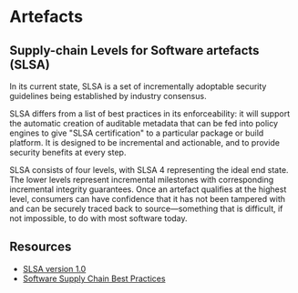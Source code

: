 # Artefacts

## Supply-chain Levels for Software artefacts (SLSA)

In its current state, SLSA is a set of incrementally adoptable security guidelines being established by industry consensus. 

SLSA differs from a list of best practices in its enforceability: it will support the automatic creation of auditable metadata that can be fed into policy engines to give "SLSA certification" to a particular package or build platform. It is designed to be incremental and actionable, and to provide security benefits at every step.

SLSA consists of four levels, with SLSA 4 representing the ideal end state. The lower levels represent incremental milestones with corresponding incremental integrity guarantees. Once an artefact qualifies at the highest level, consumers can have confidence that it has not been tampered with and can be securely traced back to source—something that is difficult, if not impossible, to do with most software today.

## Resources

* [SLSA version 1.0](https://slsa.dev/spec/v1.0/about)
* [Software Supply Chain Best Practices](https://github.com/cncf/tag-security/blob/main/supply-chain-security/supply-chain-security-paper/sscsp.md)
